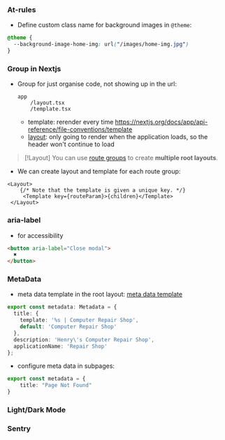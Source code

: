  ### At-rules
- Define custom class name for background images in `@theme`:
```css
@theme {
  --background-image-home-img: url("/images/home-img.jpg")
}
```

### Group in Nextjs
- Group for just organise code, not showing up in the url:
	```
	app
		/layout.tsx
		/template.tsx
	```
	- template: rerender every time 
		https://nextjs.org/docs/app/api-reference/file-conventions/template
	- [layout](https://nextjs.org/docs/app/api-reference/file-conventions/layout#root-layout): only going to render when the application loads, so the header won't continue to load
> [!Layout]
> You can use [route groups](https://nextjs.org/docs/app/api-reference/file-conventions/route-groups) to create **multiple root layouts**.


		
		
- We can create layout and template for each route group:
```tsx
<Layout> 
	{/* Note that the template is given a unique key. */}
	 <Template key={routeParam}>{children}</Template>
 </Layout>
```

### aria-label
- for accessibility
```html
<button aria-label="Close modal">
  ✖
</button>
```
### MetaData
- meta data template in the root layout:
	[meta data template](https://nextjs.org/docs/app/api-reference/functions/generate-metadata#template)
```ts
export const metadata: Metadata = {
  title: {
    template: '%s | Computer Repair Shop',
    default: 'Computer Repair Shop'
  },
  description: 'Henry\'s Computer Repair Shop',
  applicationName: 'Repair Shop'
};
```

- configure meta data in subpages:
```ts
export const metadata = {
	title: "Page Not Found"
}
```

### Light/Dark Mode
### Sentry
